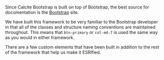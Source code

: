 Since Calcite Bootstrap is built on top of Bootstrap, the best source for documentation is the [Bootstrap](http://getbootstrap.com) site.

We have built this framework to be very familiar to the Bootstrap developer in that all of the classes and structure naming conventions are maintained throughout. This means that `btn-primary` or `col-md-7` is used the same way as you would in either framework.

There are a few custom elements that have been built in addition to the rest of the framework that help us make it ESRIfied.
